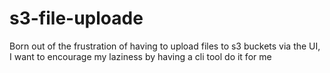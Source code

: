 # s3-file-uploade
Born out of the frustration of having to upload files to s3 buckets via the UI, I want to encourage my laziness by having a cli tool do it for me
